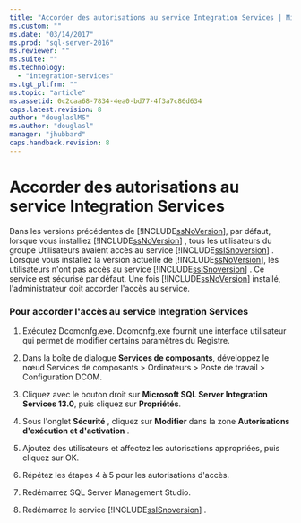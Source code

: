 ```yaml
---
title: "Accorder des autorisations au service Integration Services | Microsoft Docs"
ms.custom: ""
ms.date: "03/14/2017"
ms.prod: "sql-server-2016"
ms.reviewer: ""
ms.suite: ""
ms.technology: 
  - "integration-services"
ms.tgt_pltfrm: ""
ms.topic: "article"
ms.assetid: 0c2caa68-7834-4ea0-bd77-4f3a7c86d634
caps.latest.revision: 8
author: "douglaslMS"
ms.author: "douglasl"
manager: "jhubbard"
caps.handback.revision: 8
---
```

# Accorder des autorisations au service Integration Services
  Dans les versions précédentes de [!INCLUDE[ssNoVersion](../../includes/ssnoversion-md.md)], par défaut, lorsque vous installiez [!INCLUDE[ssNoVersion](../../includes/ssnoversion-md.md)] , tous les utilisateurs du groupe Utilisateurs avaient accès au service [!INCLUDE[ssISnoversion](../../includes/ssisnoversion-md.md)] . Lorsque vous installez la version actuelle de [!INCLUDE[ssNoVersion](../../includes/ssnoversion-md.md)], les utilisateurs n'ont pas accès au service [!INCLUDE[ssISnoversion](../../includes/ssisnoversion-md.md)] . Ce service est sécurisé par défaut. Une fois [!INCLUDE[ssNoVersion](../../includes/ssnoversion-md.md)] installé, l'administrateur doit accorder l'accès au service.  
  
### <a name="to-grant-access-to-the-integration-services-service"></a>Pour accorder l'accès au service Integration Services  
  
1.  Exécutez Dcomcnfg.exe. Dcomcnfg.exe fournit une interface utilisateur qui permet de modifier certains paramètres du Registre.  
  
2.  Dans la boîte de dialogue **Services de composants**, développez le nœud Services de composants > Ordinateurs > Poste de travail > Configuration DCOM.  
  
3.  Cliquez avec le bouton droit sur **Microsoft SQL Server Integration Services 13.0**, puis cliquez sur **Propriétés**.  
  
4.  Sous l'onglet **Sécurité** , cliquez sur **Modifier** dans la zone **Autorisations d'exécution et d'activation** .  
  
5.  Ajoutez des utilisateurs et affectez les autorisations appropriées, puis cliquez sur OK.  
  
6.  Répétez les étapes 4 à 5 pour les autorisations d'accès.  
  
7.  Redémarrez SQL Server Management Studio.  
  
8.  Redémarrez le service [!INCLUDE[ssISnoversion](../../includes/ssisnoversion-md.md)] .  
  
  
